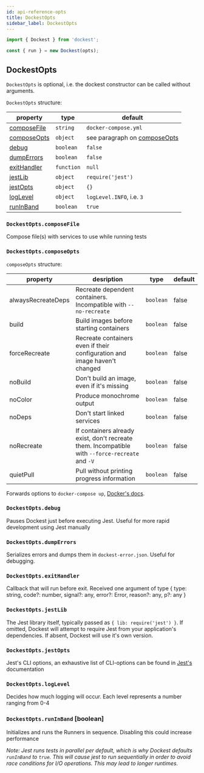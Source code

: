 ```yaml
---
id: api-reference-opts
title: DockestOpts
sidebar_label: DockestOpts
---
```


```ts
import { Dockest } from 'dockest';

const { run } = new Dockest(opts);
```

## DockestOpts

`DockestOpts` is optional, i.e. the dockest constructor can be called without arguments.

`DockestOpts` structure:

| property                               | type       | default                                                 |
| -------------------------------------- | ---------- | ------------------------------------------------------- |
| [composeFile](#dockestoptscomposefile) | `string`   | `docker-compose.yml`                                    |
| [composeOpts](#dockestoptscomposeopts) | `object`   | see paragraph on [composeOpts](#dockestoptscomposeopts) |
| [debug](#dockestoptsdebug)             | `boolean`  | `false`                                                 |
| [dumpErrors](#dockestoptsdumperrors)   | `boolean`  | `false`                                                 |
| [exitHandler](#dockestoptsexitHandler) | `function` | `null`                                                  |
| [jestLib](#dockestoptsjestLib)         | `object`   | `require('jest')`                                       |
| [jestOpts](#dockestoptsjestOpts)       | `object`   | `{}`                                                    |
| [logLevel](#dockestoptslogLevel)       | `object`   | `logLevel.INFO`, i.e. `3`                               |
| [runInBand](#dockestoptsrunInBand)     | `boolean`  | `true`                                                  |

### `DockestOpts.composeFile`

Compose file(s) with services to use while running tests

### `DockestOpts.composeOpts`

`composeOpts` structure:

| property           | desription                                                                                      | type      | default |
| ------------------ | ----------------------------------------------------------------------------------------------- | --------- | ------- |
| alwaysRecreateDeps | Recreate dependent containers. Incompatible with `--no-recreate`                                | `boolean` | false   |
| build              | Build images before starting containers                                                         | `boolean` | false   |
| forceRecreate      | Recreate containers even if their configuration and image haven't changed                       | `boolean` | false   |
| noBuild            | Don't build an image, even if it's missing                                                      | `boolean` | false   |
| noColor            | Produce monochrome output                                                                       | `boolean` | false   |
| noDeps             | Don't start linked services                                                                     | `boolean` | false   |
| noRecreate         | If containers already exist, don't recreate them. Incompatible with `--force-recreate` and `-V` | `boolean` | false   |
| quietPull          | Pull without printing progress information                                                      | `boolean` | false   |

Forwards options to `docker-compose up`, [Docker's docs](https://docs.docker.com/compose/reference/up/).

### `DockestOpts.debug`

Pauses Dockest just before executing Jest. Useful for more rapid development using Jest manually

### `DockestOpts.dumpErrors`

Serializes errors and dumps them in `dockest-error.json`. Useful for debugging.

### `DockestOpts.exitHandler`

Callback that will run before exit. Received one argument of type { type: string, code?: number, signal?: any, error?:
Error, reason?: any, p?: any }

### `DockestOpts.jestLib`

The Jest library itself, typically passed as `{ lib: require('jest') }`. If omitted, Dockest will attempt to require
Jest from your application's dependencies. If absent, Dockest will use it's own version.

### `DockestOpts.jestOpts`

Jest's CLI options, an exhaustive list of CLI-options can be found in [Jest's](https://jestjs.io/docs/en/cli.html)
documentation

### `DockestOpts.logLevel`

Decides how much logging will occur. Each level represents a number ranging from 0-4

### `DockestOpts.runInBand` [boolean]

Initializes and runs the Runners in sequence. Disabling this could increase performance

_Note: Jest runs tests in parallel per default, which is why Dockest defaults `runInBand` to `true`. This will cause
jest to run sequentially in order to avoid race conditions for I/O operations. This may lead to longer runtimes._
